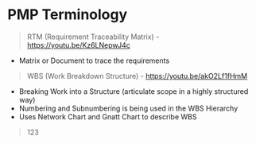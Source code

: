 # PMP Terminology
> RTM (Requirement Traceability Matrix) - https://youtu.be/Kz6LNepwJ4c
* Matrix or Document to trace the requirements
> WBS (Work Breakdown Structure) - https://youtu.be/akO2Lf1fHmM
* Breaking Work into a Structure (articulate scope in a highly structured way)
* Numbering and Subnumbering is being used in the WBS Hierarchy
* Uses Network Chart and Gnatt Chart to describe WBS
> 123
